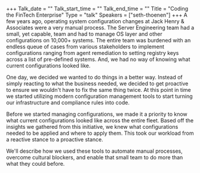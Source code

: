 +++
Talk_date = ""
Talk_start_time = ""
Talk_end_time = ""
Title = "Coding the FinTech Enterprise"
Type = "talk"
Speakers = ["seth-thoenen"]
+++
A few years ago, operating system configuration changes at Jack Henry & Associates were a very manual process. The Server Engineering team had a small, yet capable, team and had to manage OS layer and other configurations on 10,000+ systems. The entire team was burdened with an endless queue of cases from various stakeholders to implement configurations ranging from agent remediation to setting registry keys across a list of pre-defined systems. And, we had no way of knowing what current configurations looked like.

One day, we decided we wanted to do things in a better way. Instead of simply reacting to what the business needed, we decided to get proactive to ensure we wouldn't have to fix the same thing twice. At this point in time we started utilizing modern configuration management tools to start turning our infrastructure and compliance rules into code.

Before we started managing configurations, we made it a priority to know what current configurations looked like across the entire fleet. Based off the insights we gathered from this initiative, we knew what configurations needed to be applied and where to apply them. This took our workload from a reactive stance to a proactive stance.

We'll describe how we used these tools to automate manual processes, overcome cultural blockers,  and enable that small team to do more than what they could before.
